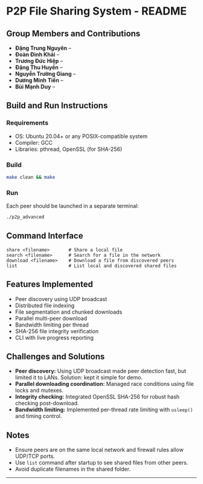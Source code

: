 # P2P File Sharing System - README

## Group Members and Contributions

* **Đặng Trung Nguyên** – 
* **Đoàn Đình Khải** – 
* **Trương Đức Hiệp** – 
* **Đặng Thu Huyền** –
* **Nguyễn Trường Giang** –
* **Dương Minh Tiến** –
* **Bùi Mạnh Duy** –

## Build and Run Instructions

### Requirements

* OS: Ubuntu 20.04+ or any POSIX-compatible system
* Compiler: GCC
* Libraries: pthread, OpenSSL (for SHA-256)

### Build

```sh
make clean && make
```

### Run

Each peer should be launched in a separate terminal:

```sh
./p2p_advanced
```

## Command Interface

```
share <filename>       # Share a local file
search <filename>      # Search for a file in the network
download <filename>    # Download a file from discovered peers
list                   # List local and discovered shared files
```

## Features Implemented

* Peer discovery using UDP broadcast
* Distributed file indexing
* File segmentation and chunked downloads
* Parallel multi-peer download
* Bandwidth limiting per thread
* SHA-256 file integrity verification
* CLI with live progress reporting

## Challenges and Solutions

* **Peer discovery:** Using UDP broadcast made peer detection fast, but limited it to LANs. Solution: kept it simple for demo.
* **Parallel downloading coordination:** Managed race conditions using file locks and mutexes.
* **Integrity checking:** Integrated OpenSSL SHA-256 for robust hash checking post-download.
* **Bandwidth limiting:** Implemented per-thread rate limiting with `usleep()` and timing control.

## Notes

* Ensure peers are on the same local network and firewall rules allow UDP/TCP ports.
* Use `list` command after startup to see shared files from other peers.
* Avoid duplicate filenames in the shared folder.

---


